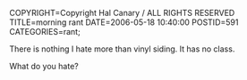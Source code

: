 COPYRIGHT=Copyright Hal Canary / ALL RIGHTS RESERVED
TITLE=morning rant
DATE=2006-05-18 10:40:00
POSTID=591
CATEGORIES=rant;

There is nothing I hate more than vinyl siding. It has no class.

What do you hate?
